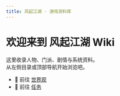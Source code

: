 ```yaml
---
title: 风起江湖 · 游戏资料库
---
```


# 欢迎来到 **风起江湖 Wiki**

这里收录人物、门派、剧情与系统资料。  
从左侧目录或顶部导航开始浏览吧。

- 👤 前往 [世界观](/世界观/)
- 👤 前往 [任务](/任务/)
